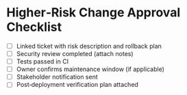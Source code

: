 # Higher‑Risk Change Approval Checklist

- [ ] Linked ticket with risk description and rollback plan
- [ ] Security review completed (attach notes)
- [ ] Tests passed in CI
- [ ] Owner confirms maintenance window (if applicable)
- [ ] Stakeholder notification sent
- [ ] Post‑deployment verification plan attached
